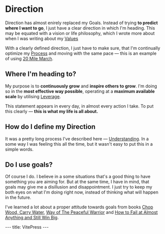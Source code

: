 # Direction

Direction has almost enirely replaced my Goals. Instead of trying **to predict where I want to go**, I just have a clear direction in which I'm heading. This may be equated with a vision or life philosophy, which I wrote more about when I was writing about my [Values](Values.md)

With a clearly defined direction, I just have to make sure, that I'm continually optimize my [Process](Process.md) and moving with the same pace — this is an example of using [20 Mile March](../Mental%20Models/20%20Mile%20March.md).

## Where I'm heading to?

My purpose is to **continuously grow** and **inspire others to grow**. I'm doing so in the **most effective way possible**, operating at a **maximum available scale** by utilising [Leverage](../Mental%20Models/Leverage.md).

This statement appears in every day, in almost every action I take. To put this clearly — **this is what my life is all about.**

## How do I define my Direction

It was a pretty long process I've described here — [Understanding](Understanding.md). In a some way I was feeling this all the time, but it wasn't easy to put this in a simple words.

## Do I use goals?

Of course I do. I believe in a some situations that's a good thing to have something you are aiming for. But at the same time, I have in mind, that goals may give me a disillusion and disappointment. I just try to keep my both eyes on what I'm doing right now, instead of thinking what will happen in the future. 

I've learned a lot about a proper attitude towards goals from books [Chop Wood, Carry Water](../Books/Chop%20Wood,%20Carry%20Water.md), [Way of The Peaceful Warrior](../Books/Way%20of%20The%20Peaceful%20Warrior.md) and [How to Fail at Almost Anything and Still Win Big](../Books/How%20to%20Fail%20at%20Almost%20Anything%20and%20Still%20Win%20Big.md).

--- title: VitePress ---


